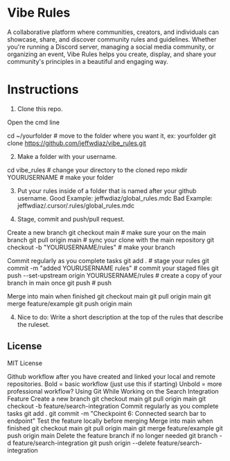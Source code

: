 # Vibe Rules

A collaborative platform where communities, creators, and individuals can showcase, share, and discover community rules and guidelines. Whether you're running a Discord server, managing a social media community, or organizing an event, Vibe Rules helps you create, display, and share your community's principles in a beautiful and engaging way.

# Instructions

1. Clone this repo.

Open the cmd line

cd ~/yourfolder                             # move to the folder where you want it, ex: yourfolder
git clone https://github.com/jeffwdiaz/vibe_rules.git

2. Make a folder with your username.

cd vibe_rules                              # change your directory to the cloned repo
mkdir YOURUSERNAME                             # make your folder

3. Put your rules inside of a folder that is named after your github username.
    Good Example: jeffwdiaz/global_rules.mdc
    Bad Example: jeffwdiaz/.cursor/.rules/global_rules.mdc

4. Stage, commit and push/pull request.

Create a new branch
git checkout main                                  # make sure your on the main branch
git pull origin main                                # sync your clone with the main repository
git checkout -b "YOURUSERNAME/rules"                # make your branch

Commit regularly as you complete tasks
git add .                                           # stage your rules
git commit -m "added YOURUSERNAME rules"            # commit your staged files
git push --set-upstream origin YOURUSERNAME/rules   # create a copy of your branch in main once
git push                                            # push

Merge into main when finished
git checkout main
git pull origin main
git merge feature/example
git push origin main

4. Nice to do: Write a short description at the top of the rules that describe the ruleset.

## License

MIT License 

Github workflow after you have created and linked your local and remote repositories.
Bold = basic workflow (just use this if starting)
Unbold = more professional workflow?
Using Git While Working on the Search Integration Feature
Create a new branch
git checkout main
git pull origin main
git checkout -b feature/search-integration
Commit regularly as you complete tasks
git add .
git commit -m "Checkpoint 6: Connected search bar to endpoint"
Test the feature locally before merging
Merge into main when finished
git checkout main
git pull origin main
git merge feature/example
git push origin main
Delete the feature branch if no longer needed
git branch -d feature/search-integration
git push origin --delete feature/search-integration
